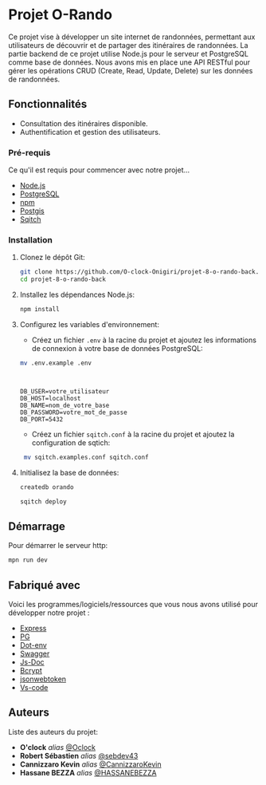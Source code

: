 # Projet O-Rando

Ce projet vise à développer un site internet de randonnées, permettant aux utilisateurs de découvrir et de partager des itinéraires de randonnées. La partie backend de ce projet utilise Node.js pour le serveur et PostgreSQL comme base de données. Nous avons mis en place une API RESTful pour gérer les opérations CRUD (Create, Read, Update, Delete) sur les données de randonnées.

## Fonctionnalités

- Consultation des itinéraires disponible.
- Authentification et gestion des utilisateurs.

### Pré-requis

Ce qu'il est requis pour commencer avec notre projet...

- [Node.js](https://nodejs.org/)
- [PostgreSQL](https://www.postgresql.org/)
- [npm](https://www.npmjs.com/)
- [Postgis](https://postgis.net/)
- [Sqitch](https://sqitch.org/)

### Installation

1. Clonez le dépôt Git:

   ```bash
   git clone https://github.com/O-clock-Onigiri/projet-8-o-rando-back.git
   cd projet-8-o-rando-back
   ```

2. Installez les dépendances Node.js:

   ```bash
   npm install
   ```

3. Configurez les variables d'environnement:

   - Créez un fichier `.env` à la racine du projet et ajoutez les informations de connexion à votre base de données PostgreSQL:

   ```bash
   mv .env.example .env
   ```

   ```plaintext


   DB_USER=votre_utilisateur
   DB_HOST=localhost
   DB_NAME=nom_de_votre_base
   DB_PASSWORD=votre_mot_de_passe
   DB_PORT=5432
   ```

   - Créez un fichier `sqitch.conf` à la racine du projet et ajoutez la configuration de sqtich:

   ```bash
    mv sqitch.examples.conf sqitch.conf
   ```

4. Initialisez la base de données:

   ```bash
   createdb orando

   sqitch deploy

   ```

## Démarrage

Pour démarrer le serveur http:

```bash
mpn run dev
```

## Fabriqué avec

Voici les programmes/logiciels/ressources que vous nous avons utilisé pour développer notre projet :

- [Express](https://expressjs.com/)
- [PG](https://www.npmjs.com/package/pg)
- [Dot-env](https://www.npmjs.com/package/dotenv)
- [Swagger](https://swagger.io/resources/open-api/)
- [Js-Doc](https://jsdoc.app/)
- [Bcrypt](https://www.bcrypt.fr/)
- [jsonwebtoken](https://jwt.io/)
- [Vs-code](https://code.visualstudio.com/)

## Auteurs

Liste des auteurs du projet:

- **O'clock** _alias_ [@Oclock](https://oclock.io/)
- **Robert Sébastien** _alias_ [@sebdev43](https://github.com/Sebdev43)
- **Cannizzaro Kevin** _alias_ [@CannizzaroKevin](https://github.com/CannizzaroKevin)
- **Hassane BEZZA** _alias_ [@HASSANEBEZZA](https://github.com/HASSANEBEZZA
)
